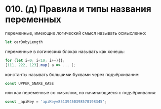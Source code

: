 # 010. (д) Правила и типы названия переменных

переменные, имеющие логический смысл называть осмысленно:

```javascript
let carBobyLength
````

переменные в логических блоках называть как хочешь:

```javascript
for (let i=0; i<10; i++){};
[111, 222, 123].map( a => ... );
````
константы называть большими буквами через подчёркивание:

```javascript
const UPPER_SNAKE_KASE
````

или как переменные со смыслом, но начинающиеся с подчёркивания:

```javascript
const _apiKey = 'apiKey=85139450398570198345';
````
